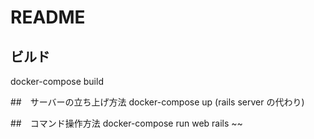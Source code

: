 # README

## ビルド
docker-compose build

##　サーバーの立ち上げ方法
docker-compose up (rails server の代わり)

##　コマンド操作方法
docker-compose run web rails ~~
